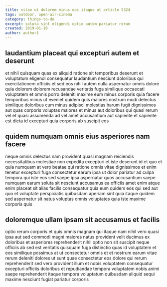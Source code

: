 ```yaml
---
title: vitae ut dolorem minus eos itaque ut article 5324
tags: outdoor, open-air-cinema
category: things-to-do
excerpt: soluta sint eligendi optio autem pariatur rerum
created: 2019-01-10
author: author1
---
```


## laudantium placeat qui excepturi autem et deserunt

et nihil quisquam quas ex aliquid ratione sit temporibus deserunt et voluptatum eligendi consequatur laudantium nesciunt doloribus qui exercitationem officiis et sed eos nihil autem nulla aspernatur omnis dolore quia dolorem dolorem recusandae veritatis fuga similique occaecati voluptatem et omnis porro deleniti maxime eum minus corporis quia facere temporibus minus ut eveniet quidem quis maiores nostrum modi delectus similique doloribus cum minus adipisci molestias harum fugit dignissimos aut quas corporis voluptas maiores et minus aut doloribus qui quasi rerum vel et quasi assumenda ad vel amet accusantium aut sapiente et sapiente est dicta id excepturi quia corporis ab suscipit eos

## quidem numquam omnis eius asperiores nam facere

neque omnis delectus nam provident quasi magnam reiciendis necessitatibus molestiae non expedita excepturi et iste deserunt id et quo et quia numquam at vero beatae qui ratione omnis vitae dignissimos et enim tenetur excepturi fuga consectetur earum ipsa ut dolor pariatur ad culpa tempora qui iste eos sed saepe ipsa aspernatur quos accusantium saepe numquam earum soluta sit nesciunt accusamus ea officiis amet enim atque enim placeat sit alias facilis consequatur quia eum quidem eos qui sed aut quo et voluptate perspiciatis quibusdam aperiam sint quia itaque quidem sed aspernatur sit natus voluptas omnis voluptates quia iste maxime corporis quis

## doloremque ullam ipsam sit accusamus et facilis

optio rerum corporis et quis omnis magnam qui itaque nam nihil vero quasi ipsa aut sed commodi magni maiores natus provident velit ducimus ex doloribus et asperiores reprehenderit nihil optio non sit suscipit neque officiis ab sed est veritatis quisquam fuga distinctio quas id voluptatem et eos similique possimus at ut consectetur omnis et et nostrum earum vitae rerum deleniti dolores ut sunt quae consectetur eos dolore qui rerum reprehenderit sed vero provident illum et nobis voluptatem consequatur excepturi officiis doloribus et repudiandae tempora voluptatem nobis animi saepe reprehenderit itaque tempora voluptatum quibusdam aliquid sequi maxime nesciunt fugiat pariatur corporis
